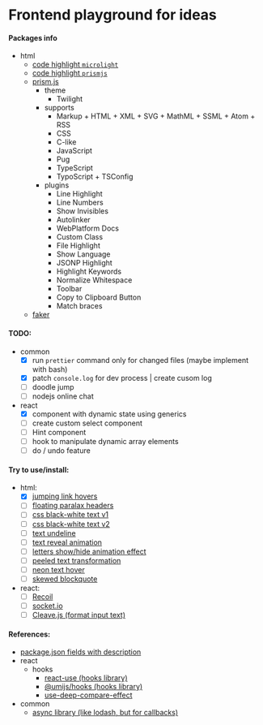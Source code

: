 # Frontend playground for ideas

#### Packages info

- html
  - [code highlight `microlight`](https://asvd.github.io/microlight/)
  - [code highlight `prismjs`](https://prismjs.com/index.html)
  - [prism.js](https://prismjs.com/download.html#themes=prism-twilight&languages=markup+css+clike+javascript+pug+typescript+typoscript&plugins=line-highlight+line-numbers+show-language+highlight-keywords+normalize-whitespace+toolbar+copy-to-clipboard+match-braces)
    - theme
      - Twilight
    - supports
      - Markup + HTML + XML + SVG + MathML + SSML + Atom + RSS
      - CSS
      - C-like
      - JavaScript
      - Pug
      - TypeScript
      - TypoScript + TSConfig
    - plugins
      - Line Highlight
      - Line Numbers
      - Show Invisibles
      - Autolinker
      - WebPlatform Docs
      - Custom Class
      - File Highlight
      - Show Language
      - JSONP Highlight
      - Highlight Keywords
      - Normalize Whitespace
      - Toolbar
      - Copy to Clipboard Button
      - Match braces
  - [faker](https://fakerjs.dev/guide/)

#### TODO:

- common
  - [x] run `prettier` command only for changed files (maybe implement with bash)
  - [x] patch `console.log` for dev process | create cusom log
  - [ ] doodle jump
  - [ ] nodejs online chat
- react
  - [x] component with dynamic state using generics
  - [ ] create custom select component
  - [ ] Hint component
  - [ ] hook to manipulate dynamic array elements
  - [ ] do / undo feature

#### Try to use/install:

- html:
  - [x] [jumping link hovers](https://codepen.io/devsendjin/pen/ExyWYwz)
  - [ ] [floating paralax headers](https://codepen.io/amit_sheen/pen/BaJmWWj)
  - [ ] [css black-white text v1](https://codepen.io/havardob/pen/PoPaWaE)
  - [ ] [css black-white text v2](https://codepen.io/RickyMarou/pen/dyoMXYR)
  - [ ] [text undeline](https://codepen.io/iam_aspencer/pen/qvNPBv)
  - [ ] [text reveal animation](https://codepen.io/sedran/pen/GYPevV)
  - [ ] [letters show/hide animation effect](https://codepen.io/esse/pen/qxmqPQ)
  - [ ] [peeled text transformation](https://codepen.io/Moiety/pen/OPPKMr)
  - [ ] [neon text hover](https://codepen.io/primaapriansyah/pen/DjEFq/)
  - [ ] [skewed blockquote](https://codepen.io/mkstix6/pen/ERLLvb)
- react:
  - [ ] [Recoil](https://recoiljs.org/)
  - [ ] [socket.io](https://socket.io/)
  - [ ] [Cleave.js (format input text)](https://github.com/nosir/cleave.js)

#### References:

- [package.json fields with description](https://github.com/stereobooster/package.json)
- react
  - hooks
    - [react-use (hooks library)](https://github.com/streamich/react-use)
    - [@umijs/hooks (hooks library)](https://github.com/alibaba/hooks/tree/master/packages/hooks/src)
    - [use-deep-compare-effect](https://github.com/kentcdodds/use-deep-compare-effect)
- common
  - [async library (like <ins>lodash</ins>, but for callbacks)](https://caolan.github.io/async/v3/)

